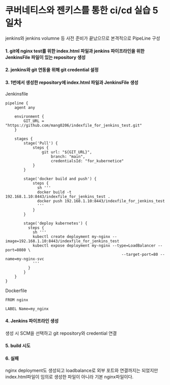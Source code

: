 쿠버네티스와 젠키스를 통한 ci/cd 실습 5일차
======

jenkins와 jenkins volumne 등 사전 준비가 끝났으므로 본격적으로 PipeLine 구성


#### 1. git에 nginx test를 위한 index.html 파일과 jenkins 파이프라인을 위한 JenkinsFile 파일이 있는 repository 생성


#### 2. jenkins와 git 연동을 위해 git credential 설정

#### 3. 1번에서 생성한 repository에 index.html 파일과 JenkinsFile 생성

Jenkinsfile
```
pipeline {
    agent any
    
    environment {
        GIT_URL = "https://github.com/mang0206/indexfile_for_jenkins_test.git"
    }

    stages {
        stage('Pull') {
            steps {
                git url: "${GIT_URL}", 
                    branch: "main", 
                    credentialsId: "for_kubernetice"
            }
        }
        
        stage('docker build and push') {
            steps {
              sh '''
              docker build -t 192.168.1.10:8443/indexfile_for_jenkins_test .
              docker push 192.168.1.10:8443/indexfile_for_jenkins_test
              '''
            }
        }
        
        stage('deploy kubernetes') {
          steps {
            sh '''
            kubectl create deployment my-nginx --image=192.168.1.10:8443/indexfile_for_jenkins_test
            kubectl expose deployment my-nginx --type=LoadBalancer --port=8080 \
                                                   --target-port=80 --name=my-nginx-svc
            '''
          }
        }
    }
}
```

Dockerfile
```
FROM nginx

LABEL Name=my_nginx
```

#### 4. Jenkins 파이프라인 생성 
생성 시 SCM을 선택하고 git repository와 credential 연결

#### 5. build 시도

#### 6. 실패
nginx deployment도 생성되고 loadbalance로 외부 포트와 연결까지는 되었지만
index.html파일이 임의로 생성한 파일이 아니라 기본 nginx파일이다.

